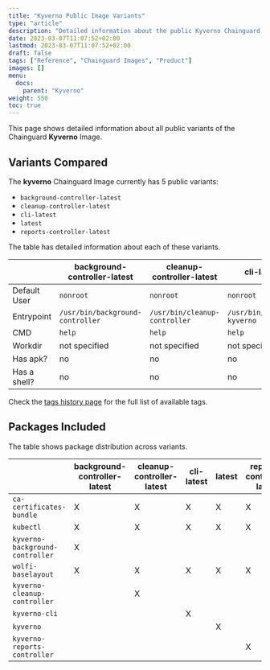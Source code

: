 ```yaml
---
title: "Kyverno Public Image Variants"
type: "article"
description: "Detailed information about the public Kyverno Chainguard Image variants"
date: 2023-03-07T11:07:52+02:00
lastmod: 2023-03-07T11:07:52+02:00
draft: false
tags: ["Reference", "Chainguard Images", "Product"]
images: []
menu:
  docs:
    parent: "Kyverno"
weight: 550
toc: true
---
```


This page shows detailed information about all public variants of the Chainguard **Kyverno** Image.

## Variants Compared
The **kyverno** Chainguard Image currently has 5 public variants: 

- `background-controller-latest`
- `cleanup-controller-latest`
- `cli-latest`
- `latest`
- `reports-controller-latest`

The table has detailed information about each of these variants.

|              | background-controller-latest     | cleanup-controller-latest     | cli-latest                 | latest             | reports-controller-latest     |
|--------------|----------------------------------|-------------------------------|----------------------------|--------------------|-------------------------------|
| Default User | `nonroot`                        | `nonroot`                     | `nonroot`                  | `nonroot`          | `nonroot`                     |
| Entrypoint   | `/usr/bin/background-controller` | `/usr/bin/cleanup-controller` | `/usr/bin/kubectl-kyverno` | `/usr/bin/kyverno` | `/usr/bin/reports-controller` |
| CMD          | `help`                           | `help`                        | `help`                     | `help`             | `help`                        |
| Workdir      | not specified                    | not specified                 | not specified              | not specified      | not specified                 |
| Has apk?     | no                               | no                            | no                         | no                 | no                            |
| Has a shell? | no                               | no                            | no                         | no                 | no                            |

Check the [tags history page](/chainguard/chainguard-images/reference/kyverno/tags_history/) for the full list of available tags.

## Packages Included
The table shows package distribution across variants.

|                                 | background-controller-latest | cleanup-controller-latest | cli-latest | latest | reports-controller-latest |
|---------------------------------|------------------------------|---------------------------|------------|--------|---------------------------|
| `ca-certificates-bundle`        | X                            | X                         | X          | X      | X                         |
| `kubectl`                       | X                            | X                         | X          | X      | X                         |
| `kyverno-background-controller` | X                            |                           |            |        |                           |
| `wolfi-baselayout`              | X                            | X                         | X          | X      | X                         |
| `kyverno-cleanup-controller`    |                              | X                         |            |        |                           |
| `kyverno-cli`                   |                              |                           | X          |        |                           |
| `kyverno`                       |                              |                           |            | X      |                           |
| `kyverno-reports-controller`    |                              |                           |            |        | X                         |
